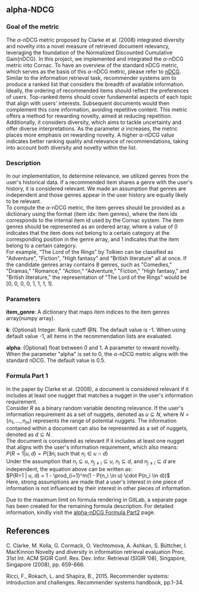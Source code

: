 ## alpha-NDCG
### Goal of the metric
The $\alpha$-nDCG metric proposed by Clarke et al. (2008) integrated diversity and novelty into a novel measure of retrieved document relevancy, leveraging the foundation of the Normalized Discounted Cumulative Gain(nDCG). In this project, we implemented and integrated the $\alpha$-nDCG metric into Cornac. To have an overview of the standard nDCG metric, which serves as the basis of this $\alpha$-nDCG metric, please refer to [nDCG](Standard-NDCG).  
Similar to the information retrieval task, recommender systems aim to produce a ranked list that considers the breadth of available information. Ideally, the ordering of recommended items should reflect the preferences of users. Top-ranked items should cover fundamental aspects of each topic that align with users' interests. Subsequent documents would then complement this core information, avoiding repetitive content. This metric offers a method for rewarding novelty, aimed at reducing repetition.  Additionally, it considers diversity, which aims to tackle uncertainty and offer diverse interpretations. As the parameter $\alpha$ increases, the metric places more emphasis on rewarding novelty. A higher $\alpha$-nDCG value indicates better ranking quality and relevance of recommendations, taking into account both diversity and novelty within the list.  

### Description   
In our implementation, to determine relevance, we utilized genres from the user's historical data. If a recommended item shares a genre with the user's history, it is considered relevant. We made an assumption that genres are independent and those genres appear in the user history are equally likely to be relevant.    
To compute the $\alpha$-nDCG metric, the item genres should be provided as a dictionary using the format {item idx: item genres}, where the item idx corresponds to the internal item id used by the Cornac system. The item genres should be represented as an ordered array, where a value of 0 indicates that the item does not belong to a certain category at the corresponding position in the genre array, and 1 indicates that the item belong to a certain category.   
For example, “The Lord of the Rings” by Tolkien can be classified as "Adventure", "Fiction", "High fantasy" and "British literature" all at once. If the candidate genres array contains 8 genres, such as "Comedies," "Dramas," "Romance," "Action," "Adventure," "Fiction," "High fantasy," and "British literature," the representation of "The Lord of the Rings" would be [0, 0, 0, 0, 1, 1, 1, 1].  

### Parameters   
**item_genre**: A dictionary that maps item indices to the item genres array(numpy array).

**k**: (Optional) Integer. Rank cutoff @N. The default value is -1. When using default value -1, all items in the recommendation lists are evaluated. 

**alpha**: (Optional) float between 0 and 1. A parameter to reward novelty. When the parameter "alpha" is set to 0, the $\alpha$-nDCG metric aligns with the standard nDCG. The default value is 0.5.

### Formula Part 1
In the paper by Clarke et al. (2008), a document is considered relevant if it includes at least one nugget that matches a nugget in the user's information requirement.  
Consider $R$ as a binary random variable denoting relevance. If the user's information requirement as a set of nuggets, denoted as $u \subseteq N$, where $N = \{n_1,..., n_m\}$ represents the range of potential nuggets. The information contained within a document can also be represented as a set of nuggets, denoted as $d \subseteq N$.  
The document is considered as relevant if it includes at least one nugget that aligns with the user's information requirement, which also means:  
$P(R=1 | u, d) = P(\exists n_i \text{ such that } n_i \in u \cap d)$          
Under the assumption that $n_i \subseteq u$, $n_{j \neq i} \subseteq u$,  $n_i \subseteq d$, and $n_{j \neq i} \subseteq d$ are independent, the equation above can be written as:    
$P(R=1 | u, d) = 1 - \prod_{i=1}^m(1 - P(n_i \in u) \cdot P(n_i \in d))$  
Here, strong assumptions are made that a user's interest in one piece of information is not influenced by their interest in other pieces of information.  

Due to the maximum limit on formula rendering in GitLab, a separate page has been created for the remaining formula description. For detailed information, kindly visit the [alpha-nDCG Formula Part2](Alpha-NDCG-Formula) page.
<!-- ### Formula   
In the paper by Clarke et al. (2008), a document is considered relevant if it includes at least one nugget that matches a nugget in the user's information requirement.  
Consider $R$ as a binary random variable denoting relevance. If the user's information requirement as a set of nuggets, denoted as $u \subseteq N$, where $N = \{n_1,..., n_m\}$ represents the range of potential nuggets. The information contained within a document can also be represented as a set of nuggets, denoted as $d \subseteq N$.  
The document is considered as relevant if it includes at least one nugget that aligns with the user's information requirement, which also means:  
$P(R=1 | u, d) = P(\exists n_i \text{ such that } n_i \in u \cap d)$          
Under the assumption that $n_i \subseteq u$, $n_{j \neq i} \subseteq u$,  $n_i \subseteq d$, and $n_{j \neq i} \subseteq d$ are independent, the equation above can be written as:    
$P(R=1 | u, d) = 1 - \prod_{i=1}^m(1 - P(n_i \in u) \cdot P(n_i \in d))$  
Here, strong assumptions are made that a user's interest in one piece of information is not influenced by their interest in other pieces of information.   
**Estimate the probability $P(n_i \in d)$ and $P(n_i \in u)$**   
Conventionally, probabilities are often assigned as either 0 or 1 to specific instances of $u$ and $d$. For example, $P(n_i \in u) = 1$ implies that $n_i$ is confirmed to be a part of $u$, while $P(n_i \in u) = 0$ signifies that $n_i$ is confirmed not to be a part of $u$. Similarly, $P(n_i \in d) = 1$ implies $n_i$ is present in $d$, and vice versa. However, this traditional approach tends to overestimate the certainty with which these values can be determined. To better reflect the actual scenario, the paper adopted a more flexible perspective. The paper made an assumption where a human assessor reads a document $d$ and makes a binary decision about each nugget $n_i$ contained in the document. If the assessor judges that $d$ contains $n_i$, it is denoted as $J(d, i) = 1$; if not, it is denoted as $J(d, i) = 0$.  
$$
P(n_i \in d)=
\begin{cases}
\alpha& \text{if } J(d, i) = 1,\\
0& \text{otherwise.}
\end{cases}
$$ 
The $\alpha$ holds a value where $0 \lt \alpha \leqslant 1$, which implies the potential for assessor error. This definition means that positive judgments can be mistaken, while negative judgments are consistently accurate. 

The next step is to estimate $P(n_i \in u)$. The user preferences are often derived from explicit or implicit user actions and feedback. The paper makes an assumption that nuggets are independent and equally likely to be relevant, which results in $P(n_i \in u) = \gamma$. 
With these two assumptions, the previous equation becomes:  
$P(R=1 | u, d) = 1 - \prod_{i=1}^m(1 - \gamma \alpha J(d, i))$  

**Redundancy and Novelty**   
With the equation of $P(R=1\mid u, d)$ presented earlier, a single document can be analyzed. However, when dealing with the second and subsequent documents, their relevance needs to be considered relative to those ranked higher.  
Now the goal is to evaluate the relevance of $d_k$ in a ranked list, suppose the relevance estimates for the initial $k-1$ documents $(d_1,...,d_{k-1})$ are known.  
Let $R_1,...,R_k$ represent the random variables associated with relevance at each rank. 
Our objective is to estimate the probability $P(R_k=1 | u, d_1, ..., d_{k})$.  
To emphasize novelty over redundancy, an assumption is made that if a particular nugget is already present in the initial $k-1$ documents, its repetition in $d_k$ won't offer any extra value.  Consequently, the probability of the user still maintaining interest in a nugget $n_i$ depends on the contents of the initial $k-1$ documents.  
$$P(n_i \in u \mid d_1,...,d_{k-1}) = P(n_i \in u) \prod_{j=1}^{k-1} P(n_i \notin d_j)$$
Define $r_i$ as the number of documents evaluated up to position $k-1$ which have been determined to contain the nugget $n_i$. 
$r_{i, k-1}$ is calculated as follows:   
$r_{i, k-1} = \sum_{j=1}^{k-1}J(d_j, i)$
$r_{i, 0} = 0$  
Thus 
$$\prod_{j=1}^{k-1}P(n_i \notin d_j) = (1 - \alpha)^{r_{i,k-1}}$$  
And in place of the equation we have earlier,  
$$P(R_k = 1|u,d_1,...,d_k) = 1- \prod_{i=1}^{m}(1-\gamma \alpha J(d_k,i)(1-\alpha)^{r_{i,k-1}})$$

**Cumulative Gain Measures**  
By further simplifying the equation as follows:  
$$P(R_k = 1|u,d_1,...,d_k) \approx \gamma \alpha \sum_{i=1}^{m} J(d_k,i)(1-\alpha)^{r_{i,k-1}}$$
By dropping the constant $\gamma \alpha$, the $k$-th element of the gain vector G can be defined as:  
$$G[k] = \sum_{j=1}^{m} J(d_k, i) (1 - \alpha)^{r_{i,k-1}}$$   
The cumulative gain vector CG can be defined as: 
$$CG[k] = \sum_{j=1}^{k} G[j]$$  
By taking a typical discount $log_2(1+k)$, the discounted cumulative gain is: 
$$DCG[k] = \sum_{j=1}^{k} G[j]/(log_2(1+j))$$   
The ideal gain $DCG^{*}$ can be obtained by ranking the results in descending order of their relevance.  
$\alpha$-nDCG can be computed as:  
$$\alpha-nDCG[k] = \frac{DCG[k]}{DCG^{*}[k]}$$

When $\alpha = 0$, the $\alpha-nDCG$ measure aligns with the standard nDCG, where the number of matching nuggets is used as the ground-truth relevance value.    -->

## References  

C. Clarke, M. Kolla, G. Cormack, O. Vechtomova, A. Ashkan, S. Büttcher, I. MacKinnon
Novelty and diversity in information retrieval evaluation
Proc. 31st Int. ACM SIGIR Conf. Res. Dev. Infor. Retrieval (SIGIR ’08), Singapore, Singapore (2008), pp. 659-666.

Ricci, F., Rokach, L. and Shapira, B., 2015. Recommender systems: introduction and challenges. Recommender systems handbook, pp.1-34.
